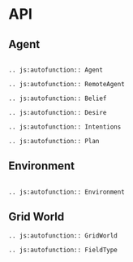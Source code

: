 # API

## Agent

```eval_rst

.. js:autofunction:: Agent

.. js:autofunction:: RemoteAgent

.. js:autofunction:: Belief

.. js:autofunction:: Desire

.. js:autofunction:: Intentions

.. js:autofunction:: Plan

```

## Environment

```eval_rst

.. js:autofunction:: Environment

```

## Grid World

```eval_rst
.. js:autofunction:: GridWorld

.. js:autofunction:: FieldType
```
